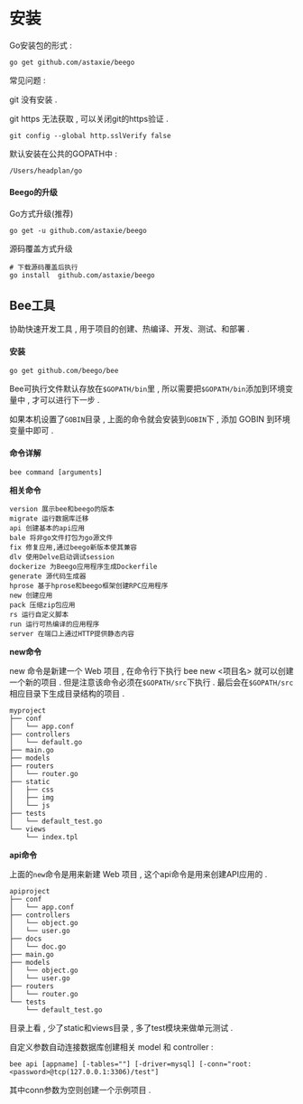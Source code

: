# 安装

Go安装包的形式 :

```
go get github.com/astaxie/beego
```

常见问题 :

git 没有安装 .

git https 无法获取 , 可以关闭git的https验证 .

```
git config --global http.sslVerify false
```

默认安装在公共的GOPATH中 :

```
/Users/headplan/go
```

#### Beego的升级

Go方式升级\(推荐\)

```
go get -u github.com/astaxie/beego
```

源码覆盖方式升级

```
# 下载源码覆盖后执行
go install  github.com/astaxie/beego
```

## Bee工具

协助快速开发工具 , 用于项目的创建、热编译、开发、测试、和部署 .

#### 安装

```
go get github.com/beego/bee
```

Bee可执行文件默认存放在`$GOPATH/bin`里 , 所以需要把`$GOPATH/bin`添加到环境变量中 , 才可以进行下一步 .

如果本机设置了`GOBIN`目录 , 上面的命令就会安装到`GOBIN`下 , 添加 GOBIN 到环境变量中即可 .

#### 命令详解

```
bee command [arguments]
```

**相关命令**

```
version 展示bee和beego的版本
migrate 运行数据库迁移
api 创建基本的api应用
bale 将非go文件打包为go源文件
fix 修复应用,通过beego新版本使其兼容
dlv 使用Delve启动调试session
dockerize 为Beego应用程序生成Dockerfile
generate 源代码生成器
hprose 基于hprose和beego框架创建RPC应用程序
new 创建应用
pack 压缩zip包应用
rs 运行自定义脚本
run 运行可热编译的应用程序
server 在端口上通过HTTP提供静态内容
```

**new命令**

new 命令是新建一个 Web 项目 , 在命令行下执行 bee new &lt;项目名&gt; 就可以创建一个新的项目 . 但是注意该命令必须在`$GOPATH/src`下执行 . 最后会在`$GOPATH/src`相应目录下生成目录结构的项目 .

```
myproject
├── conf
│   └── app.conf
├── controllers
│   └── default.go
├── main.go
├── models
├── routers
│   └── router.go
├── static
│   ├── css
│   ├── img
│   └── js
├── tests
│   └── default_test.go
└── views
    └── index.tpl
```

**api命令**

上面的`new`命令是用来新建 Web 项目 , 这个api命令是用来创建API应用的 .

```
apiproject
├── conf
│   └── app.conf
├── controllers
│   └── object.go
│   └── user.go
├── docs
│   └── doc.go
├── main.go
├── models
│   └── object.go
│   └── user.go
├── routers
│   └── router.go
└── tests
    └── default_test.go
```

目录上看 , 少了static和views目录 , 多了test模块来做单元测试 .

自定义参数自动连接数据库创建相关 model 和 controller : 

```
bee api [appname] [-tables=""] [-driver=mysql] [-conn="root:<password>@tcp(127.0.0.1:3306)/test"]
```

其中conn参数为空则创建一个示例项目 . 

